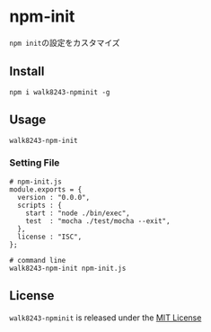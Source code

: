 # npm-init
`npm init`の設定をカスタマイズ

## Install
```
npm i walk8243-npminit -g
```

## Usage
```
walk8243-npm-init
```

### Setting File
```
# npm-init.js
module.exports = {
  version : "0.0.0",
  scripts : {
    start : "node ./bin/exec",
    test  : "mocha ./test/mocha --exit",
  },
  license : "ISC",
};

# command line
walk8243-npm-init npm-init.js
```

## License
`walk8243-npminit` is released under the [MIT License](https://github.com/walk8243/npm-init/blob/master/LICENSE)
